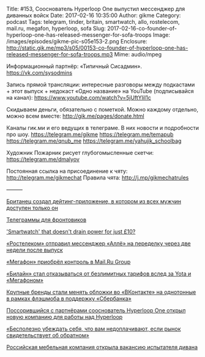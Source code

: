 Title: #153, Сооснователь Hyperloop One выпустил мессенджер для диванных войск
Date: 2017-02-16 10:35:00
Author: gikme
Category: podcast
Tags: telegram, tinder, britain, smartwatch, allo, rostelecom, mail.ru, megafon, hyperloop, sofa
Slug: 2017-02-16-co-founder-of-hyperloop-one-has-released-messenger-for-sofa-troops
Image: /images/episodes/gikme-pic-s05e153-2.png
Enclosure: http://static.gik.me/mp3/s05/00153-co-founder-of-hyperloop-one-has-released-messenger-for-sofa-troops.mp3
Mime: audio/mpeg


Информационный партнёр:
«Типичный Сисадмин».
<https://vk.com/sysodmins>

Запись прямой трансляции: интересные разговоры между подкастами + этот выпуск + недокаст «Одно название» на YouTube (подписывайся на канал):
<https://www.youtube.com/watch?v=5jUftYliI1c>

Скидываем деньги, обязательно с пометкой.
Можно каждому отдельно, можно всем вместе:
<http://gik.me/pages/donate.html>

Каналы гик.ми и его ведущих в телеграме. В них новости и подробности про шоу.
<https://telegram.me/gikme>
<https://telegram.me/temapub>
<https://telegram.me/qnub_me>
<https://telegram.me/yahujik_schoolbag>

Художник Пожарник рисует глубогомысленные скетчи:
<https://telegram.me/dmalyov>

Постоянная ссылка на присоединение к чяту: <http://telegram.me/gikmechat>
Правила чята: <http://j.mp/gikmechatrules>

———

[Британец создал дейтинг-приложение, в котором из всех мужчин доступен только он](https://tjournal.ru/40845-britanec-sozdal-deiting-prilozhenie-v-kotorom-iz-vseh-muzhchin-dostupen-tolko-on)

[Телеграммы для фронтовиков](https://t.me/esnextnews)

['Smartwatch' that doesn't drain power for just £10?](http://www.dailymail.co.uk/news/article-3339725/Shed-Simove-s-Smartwatch-apps-games-messaging-never-runs-battery-10.html)

[«Ростелеком» отправил мессенджер «Аллё» на переделку через две недели после выпуск](https://vc.ru/n/rtk-allo-restart)

[«Мегафон» приобрёл контроль в Mail.Ru Group](https://vc.ru/n/mega-mail-done)

[«Билайн» стал отказываться от безлимитных тарифов вслед за Yota и «Мегафоном»](https://vc.ru/n/beeline-nounlim)

[Крупные бренды стали менять обложки во «ВКонтакте» на однотонные в рамках флэшмоба в поддержку «Сбербанка»](https://vc.ru/p/sber-green)

[Поссорившийся с партнёрами сооснователь Hyperloop One открыл новую компанию для работы над Hyperloop](https://vc.ru/n/arrivo-hyperloop)

[«Бесполезно убеждать себя, что вам недоплачивают, если рынок свидетельствует об обратном»](https://vc.ru/p/how-to-ask-for-raise)

[Российская мебельная компания открыла вакансию испытателя дивана](https://tjournal.ru/40874-rossiiskaya-mebelnaya-kompaniya-otkrila-vakansiu-ispitatelya-divana)







